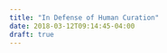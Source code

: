 ```yaml
---
title: "In Defense of Human Curation"
date: 2018-03-12T09:14:45-04:00
draft: true
---
```

<!--
fake science w/ 11M views
https://theoutline.com/post/3698/insanely-popular-youtube-channel-explainer-science-fake-news?zd=1&zi=pbj34dft

YouTube, the great radicalizer
https://www.nytimes.com/2018/03/10/opinion/sunday/youtube-politics-radical.html

"Falsehoods almost always beat out the truth on Twitter"
https://www.theatlantic.com/technology/archive/2018/03/largest-study-ever-fake-news-mit-twitter/555104/
-->
